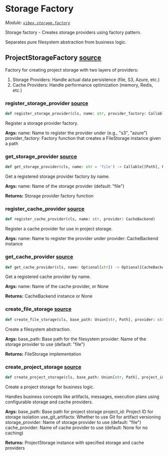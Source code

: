 # Storage Factory

*Module: [`vibex.storage.factory`](https://github.com/dustland/vibex/blob/main/src/vibex/storage/factory.py)*

Storage factory - Creates storage providers using factory pattern.

Separates pure filesystem abstraction from business logic.

## ProjectStorageFactory <a href="https://github.com/dustland/vibex/blob/main/src/vibex/storage/factory.py#L20" class="source-link" title="View source code">source</a>

Factory for creating project storage with two layers of providers:

1. Storage Providers: Handle actual data persistence (file, S3, Azure, etc.)
2. Cache Providers: Handle performance optimization (memory, Redis, etc.)

### register_storage_provider <a href="https://github.com/dustland/vibex/blob/main/src/vibex/storage/factory.py#L59" class="source-link" title="View source code">source</a>

```python
def register_storage_provider(cls, name: str, provider_factory: Callable[[Path], FileStorage])
```

Register a storage provider factory.

**Args:**
    name: Name to register the provider under (e.g., "s3", "azure")
    provider_factory: Factory function that creates a FileStorage instance given a path

### get_storage_provider <a href="https://github.com/dustland/vibex/blob/main/src/vibex/storage/factory.py#L71" class="source-link" title="View source code">source</a>

```python
def get_storage_provider(cls, name: str = 'file') -> Callable[[Path], FileStorage]
```

Get a registered storage provider factory by name.

**Args:**
    name: Name of the storage provider (default: "file")

**Returns:**
    Storage provider factory function

### register_cache_provider <a href="https://github.com/dustland/vibex/blob/main/src/vibex/storage/factory.py#L86" class="source-link" title="View source code">source</a>

```python
def register_cache_provider(cls, name: str, provider: CacheBackend)
```

Register a cache provider for use in project storage.

**Args:**
    name: Name to register the provider under
    provider: CacheBackend instance

### get_cache_provider <a href="https://github.com/dustland/vibex/blob/main/src/vibex/storage/factory.py#L98" class="source-link" title="View source code">source</a>

```python
def get_cache_provider(cls, name: Optional[str]) -> Optional[CacheBackend]
```

Get a registered cache provider by name.

**Args:**
    name: Name of the cache provider, or None

**Returns:**
    CacheBackend instance or None

### create_file_storage <a href="https://github.com/dustland/vibex/blob/main/src/vibex/storage/factory.py#L115" class="source-link" title="View source code">source</a>

```python
def create_file_storage(cls, base_path: Union[str, Path], provider: str = 'file') -> FileStorage
```

Create a filesystem abstraction.

**Args:**
    base_path: Base path for the filesystem
    provider: Name of the storage provider to use (default: "file")

**Returns:**
    FileStorage implementation

### create_project_storage <a href="https://github.com/dustland/vibex/blob/main/src/vibex/storage/factory.py#L137" class="source-link" title="View source code">source</a>

```python
def create_project_storage(cls, base_path: Union[str, Path], project_id: str, use_git_artifacts: bool = True, storage_provider: str = 'file', cache_provider: Optional[str] = None) -> ProjectStorage
```

Create a project storage for business logic.

Handles business concepts like artifacts, messages, execution plans
using configurable storage and cache providers.

**Args:**
    base_path: Base path for project storage
    project_id: Project ID for storage isolation
    use_git_artifacts: Whether to use Git for artifact versioning
    storage_provider: Name of storage provider to use (default: "file")
    cache_provider: Name of cache provider to use (default: None for no caching)

**Returns:**
    ProjectStorage instance with specified storage and cache providers
